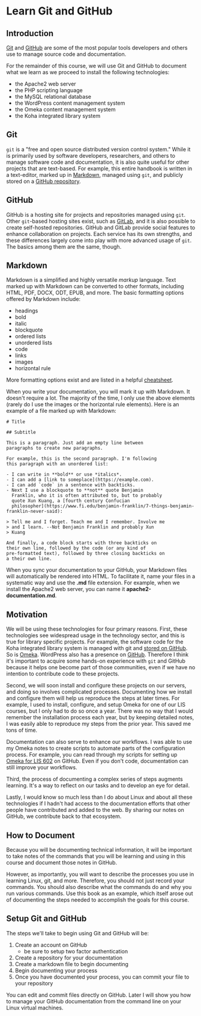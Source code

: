 # Learn Git and GitHub

## Introduction

[Git][git] and [GitHub][github]
are some of the most popular tools
developers and others use to manage
source code and documentation.

For the remainder of this course,
we will use Git and GitHub to
document what we learn as we
proceed to install the following
technologies:

- the Apache2 web server
- the PHP scripting language
- the MySQL relational database
- the WordPress content management system
- the Omeka content management system
- the Koha integrated library system

## Git

`git` is a "free and open source
distributed version control system."
While it is primarily used by
software developers, researchers, and
others to manage software code and
documentation,
it is also quite useful for other
projects that are text-based.
For example, this entire handbook
is written in a text-editor,
marked up in [Markdown][markdown],
managed using `git`, and
publicly stored on a
[GitHub repository][syslibgithub].

## GitHub

GitHub is a hosting site for projects
and repositories managed using `git`.
Other `git`-based hosting sites exist,
such as [GitLab][gitlab], and
it is also possible to create self-hosted
repositories.
GitHub and GitLab provide social
features to enhance collaboration
on projects.
Each service has its own strengths,
and these differences largely come into play
with more advanced usage of `git`.
The basics among them are the same, though.

## Markdown

Markdown is a simplified and
highly versatile *markup* language.
Text marked up with Markdown can be
converted to other formats,
including HTML, PDF, DOCX, ODT, EPUB,
and more.
The basic formatting options offered
by Markdown include:

- headings
- bold
- italic
- blockquote
- ordered lists
- unordered lists
- code
- links
- images
- horizontal rule

More formatting options exist and
are listed in a helpful
[cheatsheet][markdowncheatsheet].

When you write your documentation,
you will mark it up with Markdown.
It doesn't require a lot.
The majority of the time,
I only use the above elements
(rarely do I use the images
or the horizontal rule elements).
Here is an example of a file
marked up with Markdown:

```
# Title

## Subtitle

This is a paragraph. Just add an empty line between
paragraphs to create new paragraphs.

For example, this is the second paragraph. I'm following
this paragraph with an unordered list:

- I can write in **bold** or use *italics*.
- I can add a [link to someplace](https://example.com).
- I can add `code` in a sentence with backticks.
- Next I use a blockquote to **not** quote Benjamin
  Franklin, who it is often attributed to, but to probably
  quote Xun Kuang, a [fourth century Confucian
  philosopher](https://www.fi.edu/benjamin-franklin/7-things-benjamin-franklin-never-said):

> Tell me and I forget. Teach me and I remember. Involve me
> and I learn. --Not Benjamin Franklin and probably Xun
> Kuang

And finally, a code block starts with three backticks on
their own line, followed by the code (or any kind of
pre-formatted text), followed by three closing backticks on
a their own line.
```

When you sync your documentation
to your GitHub,
your Markdown files will automatically
be rendered into HTML.
To facilitate it,
name your files in a systematic way and
use the **.md** file extension.
For example, when we install the Apache2
web server,
you can name it **apache2-documentation.md**.

## Motivation

We will be using these technologies
for four primary reasons.
First, these technologies see
widespread usage in the technology sector,
and this is true for library specific projects.
For example, the software code for the
Koha integrated library system is managed
with git and [stored on GitHub][kohagithub].
So is [Omeka][omekagithub].
WordPress also has a presence
on [GitHub][wpgithub].
Therefore I think it's important to
acquire some hands-on experience with
`git` and GitHub because it helps one
become part of those communities,
even if we have no intention to
contribute code to these projects.

Second, we will soon install and
configure these projects on our servers,
and doing so involves complicated processes.
Documenting how we install
and configure them will help us reproduce
the steps at later times.
For example, I used to install, configure,
and setup Omeka for one of our LIS courses,
but I only had to do so once a year.
There was no way that I would remember
the installation process each year, but
by keeping detailed notes,
I was easily able to reproduce my steps
from the prior year.
This saved me tons of time.

Documentation can also serve to enhance
our workflows.
I was able to use my Omeka
notes to create scripts
to automate parts of the
configuration process.
For example, you can read
through my scripts for setting up
[Omeka for LIS 602][lis602omeka]
on GitHub.
Even if you don't code,
documentation can still improve
your workflows.

Third, the process of documenting
a complex series of steps
augments learning.
It's a way to reflect on our tasks and
to develop an eye for detail.

Lastly, I would know so much less
than I do about Linux and about
all these technologies if I hadn't
had access to the documentation efforts
that other people have contributed and
added to the web.
By sharing our notes on GitHub,
we contribute back to that ecosystem.

## How to Document

Because you will be
documenting technical information,
it will be important
to take notes of the commands
that you will be learning
and using in this course
and document those notes
in GitHub.

However,
as importantly,
you will want to describe
the processes you use
in learning Linux,
git, and more.
Therefore,
you should not just
record your commands.
You should also describe
what the commands do and
why you run various commands.
Use this book as an example,
which itself arose out of 
documenting the steps
needed to accomplish the goals
for this course.

## Setup Git and GitHub

The steps we'll take to begin
using Git and GitHub will be:

1. Create an account on GitHub
    - be sure to setup two factor authentication
2. Create a repository for your documentation
3. Create a markdown file to begin documenting
4. Begin documenting your process
5. Once you have documented your process, you can commit your file to your repository

You can edit and commit files
directly on GitHub.
Later I will show you how to
manage your GitHub documentation
from the command line
on your Linux virtual machines.

[git]:https://git-scm.com/
[github]:https://github.com
[markdown]:https://www.markdownguide.org/
[syslibgithub]:https://github.com/cseanburns/systems-librarianship
[gitlab]:https://about.gitlab.com/
[kohagithub]:https://github.com/Koha-Community/Koha
[omekagithub]:https://github.com/omeka/Omeka
[wpgithub]:https://github.com/WordPress/WordPress
[lis602omeka]:https://github.com/cseanburns/omeka_admin
[markdowncheatsheet]:https://www.markdownguide.org/cheat-sheet/
